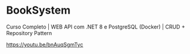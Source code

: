 # BookSystem
Curso Completo | WEB API com .NET 8 e PostgreSQL (Docker) | CRUD + Repository Pattern

https://youtu.be/bnAuqSgmTyc
